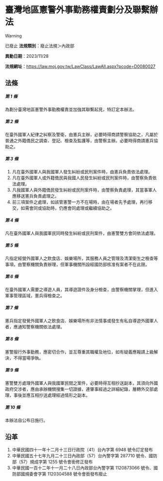 # 臺灣地區憲警外事勤務權責劃分及聯繫辦法


> [!WARNING]
> 已廢止
**法規類別**：廢止法規＞內政部

**異動日期**：2023/11/28  

**法規網址**：https://law.moj.gov.tw/LawClass/LawAll.aspx?pcode=D0080027



## 法條
##### 第 1 條
為劃分臺灣地區憲警外事勤務權責並加強其聯繫起見，特訂定本辦法。

##### 第 2 條
在臺外國軍人紀律之糾察及警衛，由憲兵主辦，必要時得商請警察協助之，凡屬於普通之外籍僑民之調查、登記、檢查及監護等，由警察主辦。必要時得商請憲兵協助之。

##### 第 3 條
1. 凡在臺外國軍人與我國軍人發生糾紛或民刑案件時，由憲兵負責依法處理。
1. 凡在臺外國軍人或外籍僑民與我國人民發生糾紛或民刑案件時，由警察負責依法處理。
1. 凡我國軍人與外籍僑民發生糾紛或民刑案件時，由警察負責處理，其當事軍人應移送憲兵負責處理之。
1. 前三項案件之處理，如該管憲警一方不在場時，由在場者先予處理，再行移交，如需會同或協助時，仍應會同處理或繼續協助之。

##### 第 4 條
凡在臺外國軍人與我國軍民同時發生糾紛或民刑案件，由憲警雙方會同依法處理。

##### 第 5 條
凡指定經營外國軍人之飲食店、娛樂場所，其服務人員之管理及清潔衛生之檢查等事項，由警察機關負責辦理，但軍事機關所設經國防部核准有案者不在此限。

##### 第 6 條
在臺外國軍人需要之導遊人員，其導遊證件及身分檢查，由警察機關掌理，但進入軍事管理區域，憲兵得檢查之。

##### 第 7 條
憲兵指定發覺外國軍人之飲食店、娛樂場所有非法情事或發生有私自導遊外國軍人者，應通知警察機關依法處理。

##### 第 8 條
憲警服行外事勤務，應密切合作，並互尊重其職權及地位，如有疑義應報請上級解決，不得當場爭執。

##### 第 9 條
憲警雙方處理外國軍人與我國軍民間之案件，必要時得互相抄送副本，其須向外國政府交涉者，應由承辦機關搜集一切證據，連肇事經過之詳細紀錄，層轉外交部處理，事後並應互相抄送處理經過情形之副本。

##### 第 10 條
本辦法自公布日施行。

## 沿革
1. 中華民國四十一年十二月十三日行政院（41）台內字第 6948 號令訂定發布
1. 中華民國五十七年九月二十三日內政部（57）台內警字第 287710 號令、國防部（57）規成字第 1255 號令會銜修正發布
1. 中華民國一百十二年十一月二十八日內政部台內警字第 1120873066 號令、國防部國規委會字第 1120304588 號令會銜發布廢止
